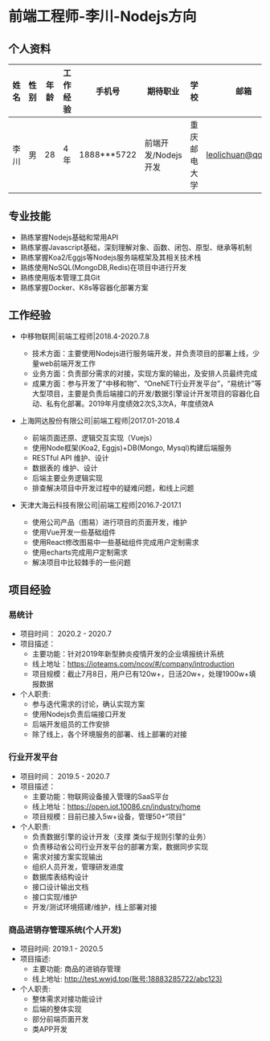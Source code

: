 <!--
author: leo
date: 2120-07-02
title: 个人简历
tags: 简历
category: backend
status: public
summary: 个人简历
-->

# 前端工程师-李川-Nodejs方向

## 个人资料
| 姓名 | 性别 | 年龄 | 工作经验 | 手机号 | 期待职业 | 学校 | 邮箱 |
| - | - | - | - | - | - | - | - |
| 李川 | 男 | 28 | 4年 | 1888***5722 | 前端开发/Nodejs开发 | 重庆邮电大学 | leolichuan@qq.com |

## 专业技能
- 熟练掌握Nodejs基础和常用API
- 熟练掌握Javascript基础，深刻理解对象、函数、闭包、原型、继承等机制
- 熟练掌握Koa2/Eggjs等Nodejs服务端框架及其相关技术栈
- 熟练使用NoSQL(MongoDB,Redis)在项目中进行开发
- 熟练使用版本管理工具Git
- 熟练掌握Docker、K8s等容器化部署方案


## 工作经验
- 中移物联网|前端工程师|2018.4-2020.7.8
  - 技术方面：主要使用Nodejs进行服务端开发，并负责项目的部署上线，少量web前端开发工作
  - 业务方面：负责部分需求的对接，实现方案的输出，及安排人员最终完成
  - 成果方面：参与开发了“中移和物”、“OneNET行业开发平台”，“易统计”等大型项目，主要是负责后端接口的开发/数据引擎设计开发项目的容器化自动、私有化部署。2019年月度绩效2次S,3次A，年度绩效A
  
- 上海网达股份有限公司|前端工程师|2017.01-2018.4
  - 前端页面还原、逻辑交互实现（Vuejs）
  - 使用Node框架(Koa2, Eggjs)+DB(Mongo, Mysql)构建后端服务
  - RESTful API 维护、设计
  - 数据表的 维护、设计
  - 后端主要业务逻辑实现
  - 排查解决项目中开发过程中的疑难问题，和线上问题

- 天津大海云科技有限公司|前端工程师|2016.7-2017.1
  - 使用公司产品（图易）进行项目的页面开发，维护
  - 使用Vue开发一些基础组件
  - 使用React修改图易中一些基础组件完成用户定制需求
  - 使用echarts完成用户定制需求
  - 解决项目中比较棘手的一些问题

## 项目经验

### 易统计
- 项目时间： 2020.2 - 2020.7
- 项目描述：
  - 主要功能：针对2019年新型肺炎疫情开发的企业填报统计系统
  - 线上地址：https://ioteams.com/ncov/#/company/introduction
  - 项目规模：截止7月8日，用户已有120w+，日活20w+，处理1900w+填报数据
- 个人职责:
  - 参与迭代需求的讨论，确认实现方案
  - 使用Nodejs负责后端接口开发
  - 后端开发组员的工作安排
  - 除了线上，各个环境服务的部署、线上部署的对接

### 行业开发平台
- 项目时间： 2019.5 - 2020.7
- 项目描述：
  - 主要功能：物联网设备接入管理的SaaS平台
  - 线上地址：https://open.iot.10086.cn/industry/home
  - 项目规模：目前已接入5w+设备，管理50+“项目”
- 个人职责:
  - 负责数据引擎的设计开发（支撑 类似于规则引擎的业务）
  - 负责移动省公司行业开发平台的部署方案，数据同步实现
  - 需求对接方案实现输出
  - 组织人员开发，管理研发进度
  - 数据库表结构设计
  - 接口设计输出文档
  - 接口实现/维护
  - 开发/测试环境搭建/维护，线上部署对接

### 商品进销存管理系统(个人开发)
- 项目时间: 2019.1 - 2020.5
- 项目描述:
  - 主要功能: 商品的进销存管理
  - 线上地址: http://test.wwjd.top(账号:18883285722/abc123)
- 个人职责:
  - 整体需求对接功能设计
  - 后端的整体实现
  - 部分前端页面开发
  - 类APP开发